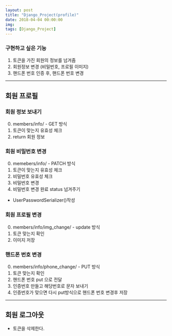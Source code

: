 ```yaml
---
layout: post
title: "Django_Project(profile)"
date: 2018-04-04 00:00:00
img:
tags: [Django_Project]
---
```


### 구현하고 싶은 기능
1. 토큰을 가진 회원의 정보를 넘겨줌
2. 회원정보 변경 (비밀번호, 프로필 이미지)
3. 핸드폰 번호 인증 후, 핸드폰 번호 변경

---

## 회원 프로필
### 회원 정보 보내기
0. members/info/ - GET 방식
1. 토큰이 맞는지 유효성 체크
2. return 회원 정보

### 회원 비밀번호 변경
0. memebers/info/ - PATCH 방식
1. 토큰이 맞는지 유효성 체크
2. 비밀번호 유효성 체크
3. 비밀번호 변경
4. 비밀번호 변경 완료 status 넘겨주기

- UserPasswordSerializer()작성

### 회원 프로필 변경
0. members/info/img_change/ - update 방식
1. 토큰 맞는지 확인
2. 이미지 저장

### 핸드폰 번호 변경
0. members/info/phone_change/ - PUT 방식
1. 토큰 맞는지 확인
2. 핸드폰 번호 put 으로 전달
3. 인증번호 만들고 해당번호로 문자 보내기
4. 인증번호가 맞으면 다시 put방식으로 핸드폰 번호 변경후 저장

----

## 회원 로그아웃
- 토큰을 삭제한다.
